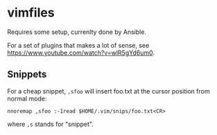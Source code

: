 # vimfiles

Requires some setup, currenlty done by Ansible.

For a set of plugins that makes a lot of sense, see <https://www.youtube.com/watch?v=wlR5gYd6um0>.

## Snippets

For a cheap snippet, `,sfoo` will insert foo.txt at the cursor position from normal mode:

    nnoremap ,sfoo :-1read $HOME/.vim/snips/foo.txt<CR>

where `,s` stands for "snippet".
